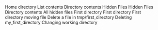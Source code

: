 Home directory
List contents
Directory contents
Hidden Files
Hidden Files
 Directory contents
All hidden files
First directory
First directory
First directory
moving file
Delete a file in tmp/first_directory
Deleting my_first_directory
Changing working directory
